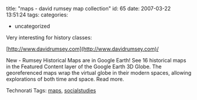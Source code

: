 title: "maps - david rumsey map collection"
id: 65
date: 2007-03-22 13:51:24
tags: 
categories: 
- uncategorized

Very interesting for history classes:

[http://www.davidrumsey.com](http://www.davidrumsey.com)/

New - Rumsey Historical Maps are in Google Earth!  See 16 historical maps in the Featured Content layer of the Google Earth 3D Globe. The georeferenced maps wrap the virtual globe in their modern spaces, allowing explorations of both time and space. Read more.

<!-- technorati tags start -->

Technorati Tags: [maps](http://www.technorati.com/tag/maps), [socialstudies](http://www.technorati.com/tag/socialstudies)
<!-- technorati tags end -->
